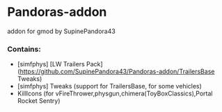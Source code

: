 # Pandoras-addon
addon for gmod by SupinePandora43

### Contains:
* [simfphys] [LW Trailers Pack](https://github.com/SupinePandora43/Pandoras-addon/TrailersBase Tweaks)
* [simfphys] Tweaks (support for TrailersBase, for some vehicles)
* KillIcons (for vFireThrower,physgun,chimera(ToyBoxClassics),Portal Rocket Sentry)
